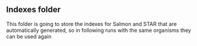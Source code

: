 ## Indexes folder

This folder is going to store the indexes for Salmon and STAR that are automatically generated, so in following runs with the same organisms they can be used again


